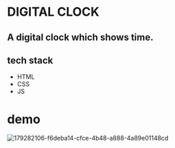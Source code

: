 # DIGITAL CLOCK 
## A digital clock which shows time.
## tech stack 
- HTML
- CSS
- JS
# demo
![179282106-f6deba14-cfce-4b48-a888-4a89e01148cd](https://user-images.githubusercontent.com/91176055/183235464-d986f6f5-940a-446f-84dc-1e8391a562af.png)
